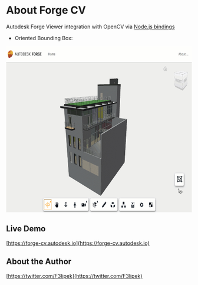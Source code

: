 # About Forge CV

Autodesk Forge Viewer integration with OpenCV via [Node.js bindings](https://github.com/peterbraden/node-opencv)

  * Oriented Bounding Box:

<img src="resources/img/obb.gif" width="800" height="450"/>

## Live Demo

[https://forge-cv.autodesk.io](https://forge-cv.autodesk.io)

## About the Author

[https://twitter.com/F3lipek](https://twitter.com/F3lipek)

